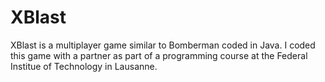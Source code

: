 # XBlast
XBlast is a multiplayer game similar to Bomberman coded in Java.
I coded this game with a partner as part of a programming course at the Federal Institue of Technology in Lausanne.
